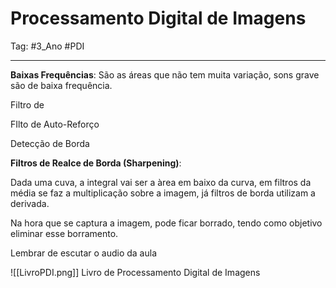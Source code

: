 # Processamento Digital de Imagens

Tag: #3_Ano #PDI 

---

**Baixas Frequências**: São as áreas que não tem muita variação, sons grave são de baixa frequência.

Filtro de

FIlto de Auto-Reforço

 Detecção de Borda
 
 **Filtros de Realce de Borda (Sharpening)**:
 
 Dada uma cuva, a integral vai ser a àrea em baixo da curva, em filtros da média se faz a multiplicação sobre a imagem, já filtros de borda utilizam a derivada.
 
 Na hora que se captura a imagem, pode ficar borrado, tendo como objetivo eliminar esse borramento.

Lembrar de escutar o audio da aula

![[LivroPDI.png]] 
Livro de Processamento Digital de Imagens